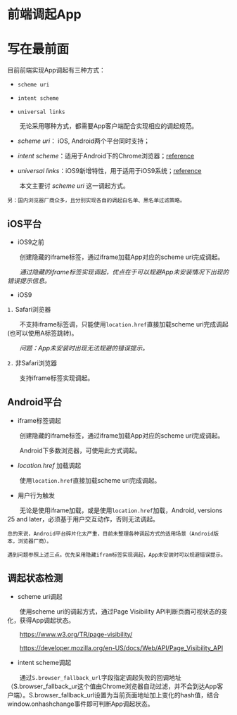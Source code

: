 # 前端调起App #


# 写在最前面 #

目前前端实现App调起有三种方式：

- `scheme uri`

- `intent scheme`

- `universal links`

&emsp;&emsp;无论采用哪种方式，都需要App客户端配合实现相应的调起规范。

+ *scheme uri*： iOS, Android两个平台同时支持；

+ *intent scheme*：适用于Android下的Chrome浏览器；[reference](https://developer.chrome.com/multidevice/android/intents)

+ *universal links*：iOS9新增特性，用于适用于iOS9系统；[reference](https://developer.apple.com/library/prerelease/ios/documentation/General/Conceptual/AppSearch/UniversalLinks.html#//apple_ref/doc/uid/TP40016308-CH12)

&emsp;&emsp;本文主要讨 *scheme uri* 这一调起方式。

    另：国内浏览器厂商众多，且分别实现各自的调起白名单、黑名单过滤策略。



## iOS平台 ##

- iOS9之前

&emsp;&emsp;创建隐藏的iframe标签，通过iframe加载App对应的scheme uri完成调起。

&emsp;&emsp;*通过隐藏的iframe标签实现调起，优点在于可以规避App未安装情况下出现的错误提示信息。*

- iOS9

`1.` Safari浏览器

&emsp;&emsp;不支持iframe标签调，只能使用`location.href`直接加载scheme uri完成调起(也可以使用A标签跳转)。

&emsp;&emsp;*问题：App未安装时出现无法规避的错误提示。*

`2.` 非Safari浏览器

&emsp;&emsp;支持iframe标签实现调起。


## Android平台 ##

- iframe标签调起

&emsp;&emsp;创建隐藏的iframe标签，通过iframe加载App对应的scheme uri完成调起。

&emsp;&emsp;Android下多数浏览器，可使用此方式调起。

- *location.href* 加载调起

&emsp;&emsp;使用`location.href`直接加载scheme uri完成调起。


- 用户行为触发

&emsp;&emsp;无论是使用iframe加载，或是使用`location.href`加载，Android, versions 25 and later，必须基于用户交互动作，否则无法调起。

    总的来说，Android平台碎片化太严重，目前未整理各种调起方式的适用场景（Android版本，浏览器厂商）。
    
    遇到问题参照上述三点。优先采用隐藏ifram标签实现调起，App未安装时可以规避错误提示。


## 调起状态检测 ##

- scheme uri调起

&emsp;&emsp;使用scheme uri的调起方式，通过Page Visibility API判断页面可视状态的变化，获得App调起状态。

&emsp;&emsp;<https://www.w3.org/TR/page-visibility/>

&emsp;&emsp;<https://developer.mozilla.org/en-US/docs/Web/API/Page_Visibility_API>

- intent scheme调起

&emsp;&emsp;通过`S.browser_fallback_url`字段指定调起失败的回调地址（S.browser_fallback_ur这个值由Chrome浏览器自动过滤，并不会到达App客户端）。S.browser_fallback_url设置为当前页面地址加上变化的hash值，结合window.onhashchange事件即可判断App调起状态。


